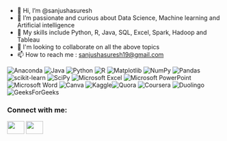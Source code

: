 - 👋 Hi, I’m @sanjushasuresh
- 👀 I’m passionate and curious about Data Science, Machine learning and Artificial intelligence
- 🌱 My skills include Python, R, Java, SQL, Excel, Spark, Hadoop and Tableau
- 💞 I'm looking to collaborate on all the above topics
- 📫 How to reach me : sanjushasuresh19@gmail.com 


![Anaconda](https://img.shields.io/badge/Anaconda-%2344A833.svg?style=for-the-badge&logo=anaconda&logoColor=white) ![Java](https://img.shields.io/badge/java-%23ED8B00.svg?style=for-the-badge&logo=java&logoColor=white) ![Python](https://img.shields.io/badge/python-3670A0?style=for-the-badge&logo=python&logoColor=ffdd54) ![R](https://img.shields.io/badge/r-%23276DC3.svg?style=for-the-badge&logo=r&logoColor=white) ![Matplotlib](https://img.shields.io/badge/Matplotlib-%23ffffff.svg?style=for-the-badge&logo=Matplotlib&logoColor=black) ![NumPy](https://img.shields.io/badge/numpy-%23013243.svg?style=for-the-badge&logo=numpy&logoColor=white) ![Pandas](https://img.shields.io/badge/pandas-%23150458.svg?style=for-the-badge&logo=pandas&logoColor=white) ![scikit-learn](https://img.shields.io/badge/scikit--learn-%23F7931E.svg?style=for-the-badge&logo=scikit-learn&logoColor=white) ![SciPy](https://img.shields.io/badge/SciPy-%230C55A5.svg?style=for-the-badge&logo=scipy&logoColor=%white) ![Microsoft Excel](https://img.shields.io/badge/Microsoft_Excel-217346?style=for-the-badge&logo=microsoft-excel&logoColor=white) ![Microsoft PowerPoint](https://img.shields.io/badge/Microsoft_PowerPoint-B7472A?style=for-the-badge&logo=microsoft-powerpoint&logoColor=white) ![Microsoft Word](https://img.shields.io/badge/Microsoft_Word-2B579A?style=for-the-badge&logo=microsoft-word&logoColor=white) ![Canva](https://img.shields.io/badge/Canva-%2300C4CC.svg?style=for-the-badge&logo=Canva&logoColor=white) ![Kaggle](https://img.shields.io/badge/Kaggle-035a7d?style=for-the-badge&logo=kaggle&logoColor=white)![Quora](https://img.shields.io/badge/Quora-%23B92B27.svg?style=for-the-badge&logo=Quora&logoColor=white) ![Coursera](https://img.shields.io/badge/Coursera-%230056D2.svg?style=for-the-badge&logo=Coursera&logoColor=white) ![Duolingo](https://img.shields.io/badge/Duolingo-%234DC730.svg?style=for-the-badge&logo=Duolingo&logoColor=white) ![GeeksForGeeks](https://img.shields.io/badge/GeeksforGeeks-gray?style=for-the-badge&logo=geeksforgeeks&logoColor=35914c) 

<h3 align="left">Connect with me:</h3>
<p align="left">
<a href="https://www.linkedin.com/in/sanjusha-suresh" target="blank"><img align="center" src="https://cdn.jsdelivr.net/npm/simple-icons@3.0.1/icons/linkedin.svg" alt="" height="30" width="40" /></a>
<a href="https://www.instagram.com/_sanjusha_" target="blank"><img align="center" src="https://cdn.jsdelivr.net/npm/simple-icons@3.0.1/icons/instagram.svg" alt="" height="30" width="40" /></a>
</p>
<!---
sanjushasuresh/sanjushasuresh is a ✨ special ✨ repository because its `README.md` (this file) appears on your GitHub profile.
You can click the Preview link to take a look at your changes.
--->
